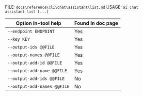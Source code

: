 ﻿FILE: `docs\reference\cli\chat\assistant\list.md`
USAGE: `ai chat assistant list [...]`

| Option in-tool help | Found in doc page |
|---------------------|------------------|
| `--endpoint ENDPOINT` | Yes |
| `--key KEY` | Yes |
| `--output-ids @@FILE` | Yes |
| `--output-names @@FILE` | Yes |
| `--output-add-id @@FILE` | Yes |
| `--output-add-name @@FILE` | Yes |
| `--output-add-ids @@FILE` | No |
| `--output-add-names @@FILE` | No |